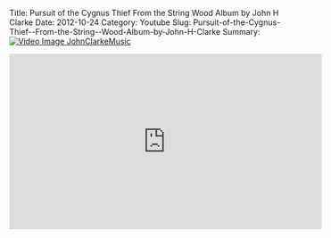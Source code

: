 Title: Pursuit of the Cygnus Thief  From the String  Wood Album by John H Clarke
Date: 2012-10-24
Category: Youtube
Slug: Pursuit-of-the-Cygnus-Thief--From-the-String--Wood-Album-by-John-H-Clarke
Summary: <a href="/Pursuit-of-the-Cygnus-Thief--From-the-String--Wood-Album-by-John-H-Clarke.html"><img src="https://i.ytimg.com/vi/aS6r4DZ87eo/hqdefault.jpg" alt="Video Image JohnClarkeMusic"></a>

<iframe width="560" height="315" src="https://www.youtube.com/embed/aS6r4DZ87eo" title="YouTube video player" frameborder="0" allow="accelerometer; autoplay; clipboard-write; encrypted-media; gyroscope; picture-in-picture" allowfullscreen></iframe>


